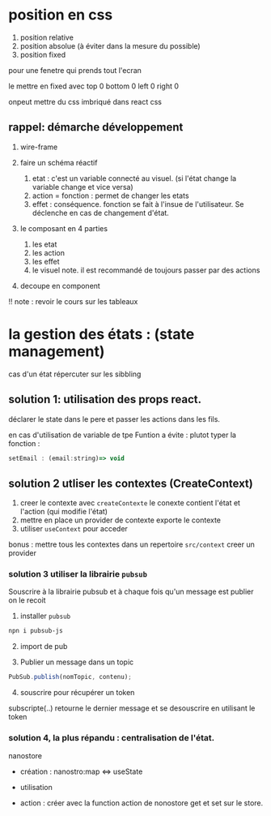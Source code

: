 # position en css

1. position relative
2. position absolue (à éviter dans la mesure du possible)
3. position fixed

pour une fenetre qui prends tout l'ecran

le mettre en fixed
avec top 0 bottom 0 left 0 right 0

onpeut mettre du css imbriqué dans react css

## rappel: démarche développement

1. wire-frame
2. faire un schéma réactif

   1. etat : c'est un variable connecté au visuel. (si l'état change la variable change et vice versa)
   2. action = fonction : permet de changer les etats
   3. effet : conséquence. fonction se fait à l'insue de l'utilisateur. Se déclenche en cas de changement d'état.

3. le composant en 4 parties
   1. les etat
   2. les action
   3. les effet
   4. le visuel
      note. il est recommandé de toujours passer par des actions
4. decoupe en component

!! note : revoir le cours sur les tableaux

# la gestion des états : (state management)

cas d'un état répercuter sur les sibbling

## solution 1: utilisation des props react.

déclarer le state dans le pere et passer les actions dans les fils.

en cas d'utilisation de variable de tpe Funtion
a évite : plutot typer la fonction :

```js
setEmail : (email:string)=> void
```

## solution 2 utliser les contextes (CreateContext)

1. creer le contexte avec `createContexte`
   le conexte contient l'état et l'action (qui modifie l'état)
2. mettre en place un provider de contexte
   exporte le contexte
3. utiliser `useContext` pour acceder

bonus : mettre tous les contextes dans un repertoire `src/context`
creer un provider

### solution 3 utiliser la librairie `pubsub`

Souscrire à la librairie pubsub et à chaque fois qu'un message est publier on le recoit

1. installer `pubsub`

```bash
npn i pubsub-js
```

2. import de pub

3. Publier un message dans un topic

```js
PubSub.publish(nomTopic, contenu);
```

4. souscrire pour récupérer un token

subscripte(..) retourne le dernier message
et se desouscrire en utilisant le token

### solution 4, la plus répandu : centralisation de l'état.

nanostore

- création :
  nanostro:map <=> useState
- utilisation

- action : créer avec la function action de nonostore get et set sur le store.
